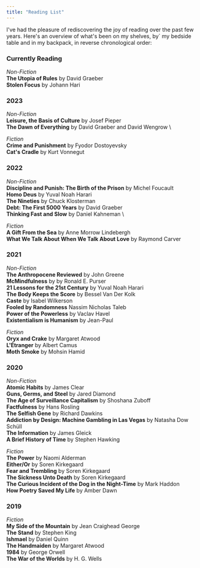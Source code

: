 ```yaml
---
title: "Reading List"
---
```


I've had the pleasure of rediscovering the joy of reading over the past few years. Here's an overview of what's been on my shelves, by` my bedside table and in my backpack, in reverse chronological order:

### Currently Reading 
*Non-Fiction* \
**The Utopia of Rules** by David Graeber \
**Stolen Focus** by Johann Hari 

### 2023
*Non-Fiction* \
**Leisure, the Basis of Culture** by Josef Pieper \
**The Dawn of Everything** by David Graeber and David Wengrow \

*Fiction* \
**Crime and Punishment** by Fyodor Dostoyevsky \
**Cat's Cradle** by Kurt Vonnegut 

### 2022
*Non-Fiction* \
**Discipline and Punish: The Birth of the Prison** by Michel Foucault \
**Homo Deus** by Yuval Noah Harari \
**The Nineties** by Chuck Klosterman \
**Debt: The First 5000 Years** by David Graeber \
**Thinking Fast and Slow** by Daniel Kahneman \

*Fiction* \
**A Gift From the Sea** by Anne Morrow Lindebergh \
**What We Talk About When We Talk About Love** by Raymond Carver

### 2021
*Non-Fiction* \
**The Anthropocene Reviewed** by John Greene \
**McMindfulness** by by Ronald E. Purser \
**21 Lessons for the 21st Century** by Yuval Noah Harari \
**The Body Keeps the Score** by Bessel Van Der Kolk \
**Caste** by Isabel Wilkerson \
**Fooled by Randomness** Nassim Nicholas Taleb \
**Power of the Powerless** by Vaclav Havel \
**Existentialism is Humanism** by Jean-Paul 

*Fiction* \
**Oryx and Crake** by Margaret Atwood \
**L'Étranger** by Albert Camus \
**Moth Smoke** by Mohsin Hamid 
### 2020
*Non-Fiction* \
**Atomic Habits** by James Clear \
**Guns, Germs, and Steel** by Jared Diamond \
**The Age of Surveillance Capitalism** by Shoshana Zuboff \
**Factfulness** by Hans Rosling \
**The Selfish Gene** by Richard Dawkins \
**Addiction by Design: Machine Gambling in Las Vegas** by Natasha Dow Schüll \
**The Information** by James Gleick \
**A Brief History of Time** by Stephen Hawking

*Fiction* \
**The Power** by Naomi Alderman \
**Either/Or** by Soren Kirkegaard \
**Fear and Trembling** by Soren Kirkegaard \
**The Sickness Unto Death** by Soren Kirkegaard \
**The Curious Incident of the Dog in the Night-Time** by Mark Haddon \
**How Poetry Saved My Life** by Amber Dawn

### 2019
*Fiction* \
**My Side of the Mountain** by Jean Craighead George \
**The Stand** by Stephen King \
**Ishmael** by Daniel Quinn \
**The Handmaiden** by Margaret Atwood \
**1984** by George Orwell \
**The War of the Worlds** by H. G. Wells